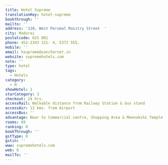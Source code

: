 ```yaml
---
title: Hotel Supreme
translationKey: hotel-supreme
bookthrough: ''
mailto: ''
address: '110, West Perumal Maistry Street  '
city: Madurai
postalcode: 625 001
phone: 452-2343 151- 4, 5372 555,
mobile: ''
email: hsupreme@sancharnet.in
website: supremehotels.com
note: ''
type: hotel
tags:
  - Hotels
category:
  - H
showHotel: 1
starCategory: 3
checkout: 24 hrs.
accessRail: Walkable distance from Railway Station & bus stand
accessAir: 12 kms. from Airport
accessBus: ''
advantage: Near to Commercial centre, Shopping Area & Meenakshi Temple
rooms: 69
ranking: 0
bookThrough: ''
gstType: 0
gstin: ''
www: supremehotels.com
web: 0
mailTo: ''
---
```







